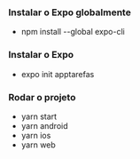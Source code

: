 ### Instalar o Expo globalmente
- npm install --global expo-cli

### Instalar o Expo
- expo init apptarefas

### Rodar o projeto
- yarn start
- yarn android
- yarn ios
- yarn web
